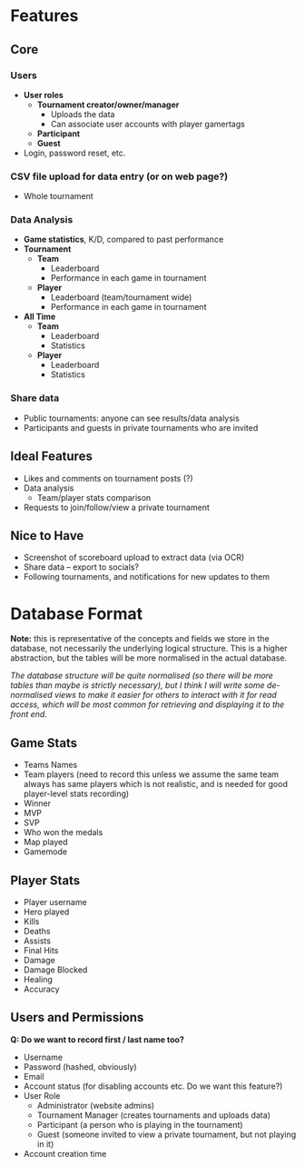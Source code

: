 # Features

## Core

### Users
- **User roles**
  - **Tournament creator/owner/manager**
    - Uploads the data
    - Can associate user accounts with player gamertags
  - **Participant**
  - **Guest**
- Login, password reset, etc.

### CSV file upload for data entry (or on web page?)
- Whole tournament

### Data Analysis
- **Game statistics**, K/D, compared to past performance
- **Tournament**
  - **Team**
    - Leaderboard
    - Performance in each game in tournament
  - **Player**
    - Leaderboard (team/tournament wide)
    - Performance in each game in tournament
- **All Time**
  - **Team**
    - Leaderboard
    - Statistics
  - **Player**
    - Leaderboard
    - Statistics

### Share data
- Public tournaments: anyone can see results/data analysis
- Participants and guests in private tournaments who are invited

## Ideal Features
- Likes and comments on tournament posts (?)
- Data analysis
  - Team/player stats comparison
- Requests to join/follow/view a private tournament

## Nice to Have
- Screenshot of scoreboard upload to extract data (via OCR)
- Share data – export to socials?
- Following tournaments, and notifications for new updates to them

# Database Format

**Note:** this is representative of the concepts and fields we store in the database, not necessarily the underlying logical structure. This is a higher abstraction, but the tables will be more normalised in the actual database.

_The database structure will be quite normalised (so there will be more tables than maybe is strictly necessary), but I think I will write some de-normalised views to make it easier for others to interact with it for read access, which will be most common for retrieving and displaying it to the front end._  

## Game Stats
- Teams Names
- Team players (need to record this unless we assume the same team always has same players which is not realistic, and is needed for good player-level stats recording)
- Winner
- MVP
- SVP
- Who won the medals
- Map played
- Gamemode

## Player Stats
- Player username
- Hero played
- Kills
- Deaths
- Assists
- Final Hits
- Damage
- Damage Blocked
- Healing
- Accuracy

## Users and Permissions

**Q: Do we want to record first / last name too?**

- Username
- Password (hashed, obviously)
- Email
- Account status (for disabling accounts etc. Do we want this feature?)
- User Role
  - Administrator (website admins)
  - Tournament Manager (creates tournaments and uploads data)
  - Participant (a person who is playing in the tournament)
  - Guest (someone invited to view a private tournament, but not playing in it)
- Account creation time
